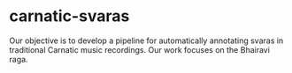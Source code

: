 # carnatic-svaras
Our objective is to develop a pipeline for automatically annotating svaras in traditional Carnatic music recordings. Our work focuses on the Bhairavi raga.
